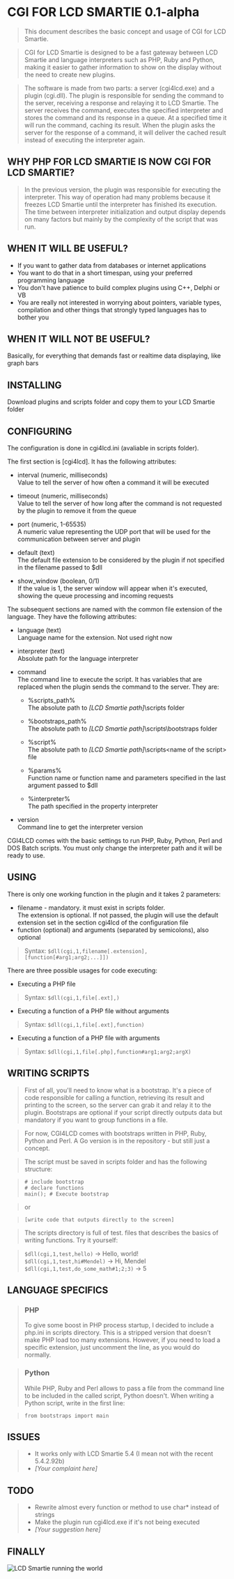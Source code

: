 CGI FOR LCD SMARTIE 0.1-alpha
=============================

> This document describes the basic concept and usage of CGI for LCD Smartie.

> CGI for LCD Smartie is designed to be a fast gateway between LCD Smartie and language 
> interpreters such as PHP, Ruby and Python, making it easier to gather information to 
> show on the display without the need to create new plugins.

> The software is made from two parts: a server (cgi4lcd.exe) and a plugin (cgi.dll).
> The plugin is responsible for sending the command to the server, receiving a response and
> relaying it to LCD Smartie.
> The server receives the command, executes the specified interpreter and stores the command 
> and its response in a queue. At a specified time it will run the command, caching its result. 
> When the plugin asks the server for the response of a command, it will deliver the cached 
> result instead of executing the interpreter again.

WHY PHP FOR LCD SMARTIE IS NOW CGI FOR LCD SMARTIE?
---------------------------------------------------

> In the previous version, the plugin was responsible for executing the interpreter. This way of 
> operation had many problems because it freezes LCD Smartie until the interpreter has finished 
> its execution. The time between interpreter initialization and output display depends on many 
> factors but mainly by the complexity of the script that was run.

WHEN IT WILL BE USEFUL?
-----------------------

* If you want to gather data from databases or internet applications
* You want to do that in a short timespan, using your preferred programming language
* You don't have patience to build complex plugins using C++, Delphi or VB
* You are really not interested in worrying about pointers, variable types, compilation and other 
  things that strongly typed languages has to bother you

WHEN IT WILL NOT BE USEFUL?
---------------------------

Basically, for everything that demands fast or realtime data displaying, like graph bars

INSTALLING
----------

Download plugins and scripts folder and copy them to your LCD Smartie folder

CONFIGURING
-----------

The configuration is done in cgi4lcd.ini (avaliable in scripts folder).

The first section is [cgi4lcd]. It has the following attributes:

  * interval (numeric, milliseconds)  
    Value to tell the server of how often a command it will be executed

  * timeout (numeric, milliseconds)  
    Value to tell the server of how long after the command is not requested by the
    plugin to remove it from the queue

  * port (numeric, 1-65535)  
    A numeric value representing the UDP port that will be used for the communication between
    server and plugin

  * default (text)  
    The default file extension to be considered by the plugin if not specified in the filename passed
    to $dll

  * show_window (boolean, 0/1)  
    If the value is 1, the server window will appear when it's executed, showing the queue
    processing and incoming requests

The subsequent sections are named with the common file extension of the language. They have the following
attributes:

  * language (text)  
    Language name for the extension. Not used right now

  * interpreter (text)  
    Absolute path for the language interpreter

  * command  
    The command line to execute the script. It has variables that are replaced when the plugin sends the
    command to the server. They are:

      * %scripts_path%  
	The absolute path to *[LCD Smartie path]*\scripts folder

      * %bootstraps_path%  
	The absolute path to *[LCD Smartie path]*\scripts\bootstraps folder

      * %script%  
	The absolute path to *[LCD Smartie path]*\scripts\<name of the script> file

      * %params%  
	Function name or function name and parameters specified in the last argument passed to $dll

      * %interpreter%  
	The path specified in the property interpreter

  * version  
    Command line to get the interpreter version

CGI4LCD comes with the basic settings to run PHP, Ruby, Python, Perl and DOS Batch scripts. You must
only change the interpreter path and it will be ready to use.

USING
-----

There is only one working function in the plugin and it takes 2 parameters:

* filename - mandatory. it must exist in scripts folder.  
  The extension is optional. If not passed, the plugin will use the default extension
  set in the section cgi4lcd of the configuration file  
* function (optional) and arguments (separated by semicolons), also optional

> Syntax: `$dll(cgi,1,filename[.extension],[function[#arg1;arg2;...]])`

There are three possible usages for code executing:

* Executing a PHP file

> Syntax: `$dll(cgi,1,file[.ext],)`

* Executing a function of a PHP file without arguments

> Syntax: `$dll(cgi,1,file[.ext],function)`

* Executing a function of a PHP file with arguments

> Syntax: `$dll(cgi,1,file[.php],function#arg1;arg2;argX)`

WRITING SCRIPTS
---------------

> First of all, you'll need to know what is a bootstrap. It's a piece of code responsible for
> calling a function, retrieving its result and printing to the screen, so the server can grab
> it and relay it to the plugin. Bootstraps are optional if your script directly outputs data 
> but mandatory if you want to group functions in a file.

> For now, CGI4LCD comes with bootstraps written in PHP, Ruby, Python and Perl. A Go version is
> in the repository - but still just a concept.

> The script must be saved in scripts folder and has the following structure:

> `# include bootstrap`  
> `# declare functions`  
> `main(); # Execute bootstrap`  

> or

> `[write code that outputs directly to the screen]`

> The scripts directory is full of test.<extension> files that describes the basics of writing 
> functions. Try it yourself:

> `$dll(cgi,1,test,hello)` -> Hello, world!  
> `$dll(cgi,1,test,hi#Mendel)` -> Hi, Mendel  
> `$dll(cgi,1,test,do_some_math#1;2;3)` -> 5  

LANGUAGE SPECIFICS
------------------

> ### PHP
>   To give some boost in PHP process startup, I decided to include a php.ini in scripts
>   directory. This is a stripped version that doesn't make PHP load too many extensions.
>   However, if you need to load a specific extension, just uncomment the line, as you would
>   do normally.

> ### Python
>   While PHP, Ruby and Perl allows to pass a file from the command line to be included in the
>   called script, Python doesn't. When writing a Python script, write in the first line:

>   `from bootstraps import main`

ISSUES
------

> * It works only with LCD Smartie 5.4 (I mean not with the recent 5.4.2.92b)  
> * *[Your complaint here]*

TODO
----

> * Rewrite almost every function or method to use char* instead of strings
> * Make the plugin run cgi4lcd.exe if it's not being executed
> * *[Your suggestion here]*

FINALLY
-------

![LCD Smartie running the world](/MendelGusmao/CGI-for-LCD-Smartie/blob/master/pics/run-everything-in-the-world.jpg?raw=true "Beaultiful, isn't it?")